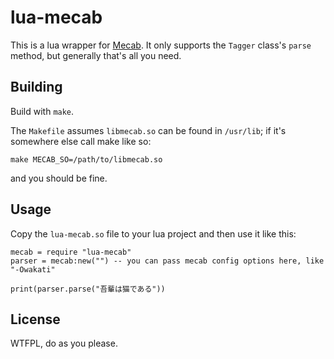 # lua-mecab

This is a lua wrapper for [Mecab](http://taku910.github.io/mecab/). It only
supports the `Tagger` class's `parse` method, but generally that's all you
need.

## Building

Build with `make`. 

The `Makefile` assumes `libmecab.so` can be found in `/usr/lib`; if it's somewhere else call make like so:

    make MECAB_SO=/path/to/libmecab.so

and you should be fine.

## Usage

Copy the `lua-mecab.so` file to your lua project and then use it like this:

    mecab = require "lua-mecab"
    parser = mecab:new("") -- you can pass mecab config options here, like "-Owakati"

    print(parser.parse("吾輩は猫である"))

## License

WTFPL, do as you please. 

